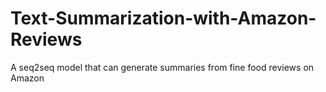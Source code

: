 # Text-Summarization-with-Amazon-Reviews
A seq2seq model that can generate summaries from fine food reviews on Amazon
